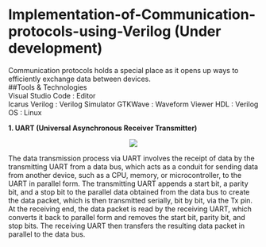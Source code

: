 # Implementation-of-Communication-protocols-using-Verilog (Under development)

Communication protocols holds a special place as it opens up ways to efficiently exchange data between devices.  
##Tools & Technologies  
Visual Studio Code : Editor  
Icarus Verilog : Verilog Simulator
GTKWave : Waveform Viewer
HDL : Verilog
OS : Linux

**1. UART (Universal Asynchronous Receiver Transmitter)**  
<p align="center">  <img src="https://user-images.githubusercontent.com/101927881/235342141-35dbda5f-0c72-427f-a1fb-9b25ef170b64.png">  </p>

The data transmission process via UART involves the receipt of data by the transmitting UART from a data bus, which acts as a conduit for sending data from another device, such as a CPU, memory, or microcontroller, to the UART in parallel form. The transmitting UART appends a start bit, a parity bit, and a stop bit to the parallel data obtained from the data bus to create the data packet, which is then transmitted serially, bit by bit, via the Tx pin. At the receiving end, the data packet is read by the receiving UART, which converts it back to parallel form and removes the start bit, parity bit, and stop bits. The receiving UART then transfers the resulting data packet in parallel to the data bus.
